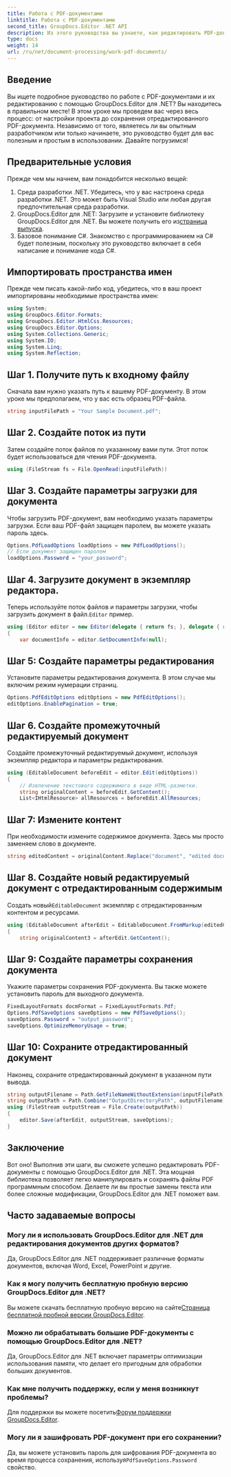 ```yaml
---
title: Работа с PDF-документами
linktitle: Работа с PDF-документами
second_title: GroupDocs.Editor .NET API
description: Из этого руководства вы узнаете, как редактировать PDF-документы с помощью GroupDocs.Editor для .NET. Изменяйте контент, обрабатывайте большие файлы и надежно сохраняйте изменения.
type: docs
weight: 14
url: /ru/net/document-processing/work-pdf-documents/
---
```

## Введение
Вы ищете подробное руководство по работе с PDF-документами и их редактированию с помощью GroupDocs.Editor для .NET? Вы находитесь в правильном месте! В этом уроке мы проведем вас через весь процесс: от настройки проекта до сохранения отредактированного PDF-документа. Независимо от того, являетесь ли вы опытным разработчиком или только начинаете, это руководство будет для вас полезным и простым в использовании. Давайте погрузимся!
## Предварительные условия
Прежде чем мы начнем, вам понадобится несколько вещей:
1. Среда разработки .NET. Убедитесь, что у вас настроена среда разработки .NET. Это может быть Visual Studio или любая другая предпочтительная среда разработки.
2. GroupDocs.Editor для .NET: Загрузите и установите библиотеку GroupDocs.Editor для .NET. Вы можете получить его из[страница выпуска](https://releases.groupdocs.com/editor/net/).
3. Базовое понимание C#. Знакомство с программированием на C# будет полезным, поскольку это руководство включает в себя написание и понимание кода C#.
## Импортировать пространства имен
Прежде чем писать какой-либо код, убедитесь, что в ваш проект импортированы необходимые пространства имен:
```csharp
using System;
using GroupDocs.Editor.Formats;
using GroupDocs.Editor.HtmlCss.Resources;
using GroupDocs.Editor.Options;
using System.Collections.Generic;
using System.IO;
using System.Linq;
using System.Reflection;
```
## Шаг 1. Получите путь к входному файлу
Сначала вам нужно указать путь к вашему PDF-документу. В этом уроке мы предполагаем, что у вас есть образец PDF-файла.
```csharp
string inputFilePath = "Your Sample Document.pdf";
```
## Шаг 2. Создайте поток из пути
Затем создайте поток файлов по указанному вами пути. Этот поток будет использоваться для чтения PDF-документа.
```csharp
using (FileStream fs = File.OpenRead(inputFilePath))
```
## Шаг 3. Создайте параметры загрузки для документа
Чтобы загрузить PDF-документ, вам необходимо указать параметры загрузки. Если ваш PDF-файл защищен паролем, вы можете указать пароль здесь.
```csharp
Options.PdfLoadOptions loadOptions = new PdfLoadOptions();
// Если документ защищен паролем
loadOptions.Password = "your_password";
```
## Шаг 4. Загрузите документ в экземпляр редактора.
Теперь используйте поток файлов и параметры загрузки, чтобы загрузить документ в файл.`Editor` пример.
```csharp
using (Editor editor = new Editor(delegate { return fs; }, delegate { return loadOptions; }))
{
    var documentInfo = editor.GetDocumentInfo(null);
```
## Шаг 5: Создайте параметры редактирования
Установите параметры редактирования документа. В этом случае мы включим режим нумерации страниц.
```csharp
Options.PdfEditOptions editOptions = new PdfEditOptions();
editOptions.EnablePagination = true;
```
## Шаг 6. Создайте промежуточный редактируемый документ
Создайте промежуточный редактируемый документ, используя экземпляр редактора и параметры редактирования.
```csharp
using (EditableDocument beforeEdit = editor.Edit(editOptions))
{
    // Извлечение текстового содержимого в виде HTML-разметки.
    string originalContent = beforeEdit.GetContent();
    List<IHtmlResource> allResources = beforeEdit.AllResources;
```
## Шаг 7: Измените контент
При необходимости измените содержимое документа. Здесь мы просто заменяем слово в документе.
```csharp
string editedContent = originalContent.Replace("document", "edited document");
```
## Шаг 8. Создайте новый редактируемый документ с отредактированным содержимым
 Создать новый`EditableDocument` экземпляр с отредактированным контентом и ресурсами.
```csharp
using (EditableDocument afterEdit = EditableDocument.FromMarkup(editedContent, allResources))
{
    string originalContent3 = afterEdit.GetContent();
```
## Шаг 9: Создайте параметры сохранения документа
Укажите параметры сохранения PDF-документа. Вы также можете установить пароль для выходного документа.
```csharp
FixedLayoutFormats docmFormat = FixedLayoutFormats.Pdf;
Options.PdfSaveOptions saveOptions = new PdfSaveOptions();
saveOptions.Password = "output_password";
saveOptions.OptimizeMemoryUsage = true;
```
## Шаг 10: Сохраните отредактированный документ
Наконец, сохраните отредактированный документ в указанном пути вывода.
```csharp
string outputFilename = Path.GetFileNameWithoutExtension(inputFilePath) + "." + docmFormat.Extension;
string outputPath = Path.Combine("OutputDirectoryPath", outputFilename);
using (FileStream outputStream = File.Create(outputPath))
{
    editor.Save(afterEdit, outputStream, saveOptions);
}
```

## Заключение
Вот оно! Выполнив эти шаги, вы сможете успешно редактировать PDF-документы с помощью GroupDocs.Editor для .NET. Эта мощная библиотека позволяет легко манипулировать и сохранять файлы PDF программным способом. Делаете ли вы простые замены текста или более сложные модификации, GroupDocs.Editor для .NET поможет вам.
## Часто задаваемые вопросы
### Могу ли я использовать GroupDocs.Editor для .NET для редактирования документов других форматов?
Да, GroupDocs.Editor для .NET поддерживает различные форматы документов, включая Word, Excel, PowerPoint и другие.
### Как я могу получить бесплатную пробную версию GroupDocs.Editor для .NET?
 Вы можете скачать бесплатную пробную версию на сайте[Страница бесплатной пробной версии GroupDocs.Editor](https://releases.groupdocs.com/).
### Можно ли обрабатывать большие PDF-документы с помощью GroupDocs.Editor для .NET?
Да, GroupDocs.Editor для .NET включает параметры оптимизации использования памяти, что делает его пригодным для обработки больших документов.
### Как мне получить поддержку, если у меня возникнут проблемы?
 Для поддержки вы можете посетить[Форум поддержки GroupDocs.Editor](https://forum.groupdocs.com/c/editor/20).
### Могу ли я зашифровать PDF-документ при его сохранении?
Да, вы можете установить пароль для шифрования PDF-документа во время процесса сохранения, используя`PdfSaveOptions.Password` свойство.
